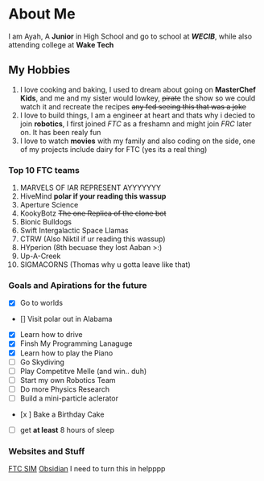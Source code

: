 # About Me
I am Ayah, A **Junior** in High School and go to school at _**WECIB**_, while also attending college at **Wake Tech**
## My Hobbies
1. I love cooking and baking, I used to dream about going on **MasterChef Kids**, and me and my sister would lowkey, ~~pirate~~ the show so we could watch it and recreate the recipes ~~any fed seeing this that was a joke~~
2. I love to build things, I am a engineer at heart and thats why i decied to join **robotics**, I first joined _FTC_ as a freshamn and might join _FRC_ later on. It has been realy fun
3. I love to watch **movies** with my family and also coding on the side, one of my projects include dairy for FTC (yes its a real thing)

### Top 10 FTC teams
1. MARVELS OF IAR REPRESENT AYYYYYYY
2. HiveMind **polar if your reading this wassup**
3. Aperture Science 
4. KookyBotz ~~The one Replica of the clone bot~~
5. Bionic Bulldogs
6. Swift Intergalactic Space Llamas
7. CTRW (Also Niktil if ur reading this wassup)
8. HYperion (8th becuase they lost Aaban >:)
9. Up-A-Creek
10. SIGMACORNS (Thomas why u gotta leave like that)
### Goals and Apirations for the future

- [x] Go to worlds
- [] Visit polar out in Alabama
- [x] Learn how to drive
- [x] Finsh My Programming Lanaguge
- [x] Learn how to play the Piano
- [ ] Go Skydiving
- [ ] Play Competitve Melle (and win.. duh)
- [ ] Start my own Robotics Team
- [ ] Do more Physics Research
- [ ] Build a mini-particle aclerator
- [x ] Bake a Birthday Cake
- [ ] get **at least** 8 hours of sleep
### Websites and Stuff
[FTC SIM](https://ftcscout.org/records/2023/teams?region=UnitedStates)
[Obsidian](https://obsidian.md/)
I need to turn this in helpppp
